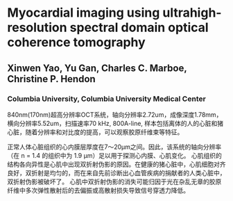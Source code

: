 # Myocardial imaging using ultrahigh-resolution spectral domain optical coherence tomography

## Xinwen Yao, Yu Gan, Charles C. Marboe, Christine P. Hendon

### Columbia University, Columbia University Medical Center

840nm(170nm)超高分辨率OCT系统，轴向分辨率2.72um，成像深度1.78mm，横向分辨率5.52um，扫描速率70 kHz, 800A-line, 样本包括离体的人的心脏和猪心脏，随着分辨率和对比度的提高，可以观察胶原纤维束等特征。

正常人体心脏组织的心内膜层厚度在7～20μm之间。因此，该系统的轴向分辨率（在 n = 1.4 的组织中为 1.9 μm）足以用于探测心内膜、心肌变化。
心肌组织的结构各向异性是心肌中出现双折射伪影的原因。在健康的猪心脏中，心肌细胞对齐良好，双折射是均匀的，而在来自先前诊断出心血管疾病的捐献者的人类心脏中，双折射伪影被破坏了。
心肌中双折射伪影的消失可能归因于光在杂乱无章的胶原纤维中多次弹性散射后的去偏振或高散射损失导致信号穿透力降低。
